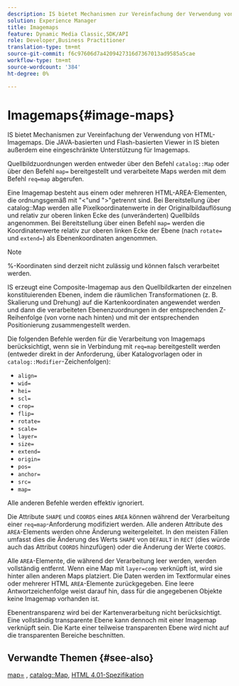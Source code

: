 ```yaml
---
description: IS bietet Mechanismen zur Vereinfachung der Verwendung von HTML-Imagemaps. Die JAVA-basierten und Flash-basierten Viewer in IS bieten außerdem eine eingeschränkte Unterstützung für Imagemaps.
solution: Experience Manager
title: Imagemaps
feature: Dynamic Media Classic,SDK/API
role: Developer,Business Practitioner
translation-type: tm+mt
source-git-commit: f6c97606d7a4209427316d7367013ad9585a5cae
workflow-type: tm+mt
source-wordcount: '384'
ht-degree: 0%

---
```



# Imagemaps{#image-maps}

IS bietet Mechanismen zur Vereinfachung der Verwendung von HTML-Imagemaps. Die JAVA-basierten und Flash-basierten Viewer in IS bieten außerdem eine eingeschränkte Unterstützung für Imagemaps.

Quellbildzuordnungen werden entweder über den Befehl `catalog::Map` oder über den Befehl `map=` bereitgestellt und verarbeitete Maps werden mit dem Befehl `req=map` abgerufen.

Eine Imagemap besteht aus einem oder mehreren HTML-AREA-Elementen, die ordnungsgemäß mit &quot;&lt;&quot;und &quot;>&quot;getrennt sind. Bei Bereitstellung über catalog::Map werden alle Pixelkoordinatenwerte in der Originalbildauflösung und relativ zur oberen linken Ecke des (unveränderten) Quellbilds angenommen. Bei Bereitstellung über einen Befehl `map=` werden die Koordinatenwerte relativ zur oberen linken Ecke der Ebene (nach `rotate=` und `extend=`) als Ebenenkoordinaten angenommen.

>[!NOTE]
>
>%-Koordinaten sind derzeit nicht zulässig und können falsch verarbeitet werden.

IS erzeugt eine Composite-Imagemap aus den Quellbildkarten der einzelnen konstituierenden Ebenen, indem die räumlichen Transformationen (z. B. Skalierung und Drehung) auf die Kartenkoordinaten angewendet werden und dann die verarbeiteten Ebenenzuordnungen in der entsprechenden Z-Reihenfolge (von vorne nach hinten) und mit der entsprechenden Positionierung zusammengestellt werden.

Die folgenden Befehle werden für die Verarbeitung von Imagemaps berücksichtigt, wenn sie in Verbindung mit `req=map` bereitgestellt werden (entweder direkt in der Anforderung, über Katalogvorlagen oder in `catalog::Modifier`-Zeichenfolgen):

* `align=`
* `wid=`
* `hei=`
* `scl=`
* `crop=`
* `flip=`
* `rotate=`
* `scale=`
* `layer=`
* `size=`
* `extend=`
* `origin=`
* `pos=`
* `anchor=`
* `src=`
* `map=`

Alle anderen Befehle werden effektiv ignoriert.

Die Attribute `SHAPE` und `COORDS` eines `AREA` können während der Verarbeitung einer `req=map`-Anforderung modifiziert werden. Alle anderen Attribute des `AREA`-Elements werden ohne Änderung weitergeleitet. In den meisten Fällen umfasst dies die Änderung des Werts `SHAPE` von `DEFAULT` in `RECT` (dies würde auch das Attribut `COORDS` hinzufügen) oder die Änderung der Werte `COORDS`.

Alle `AREA`-Elemente, die während der Verarbeitung leer werden, werden vollständig entfernt. Wenn eine Map mit `layer=comp` verknüpft ist, wird sie hinter allen anderen Maps platziert. Die Daten werden im Textformular eines oder mehrerer HTML `AREA`-Elemente zurückgegeben. Eine leere Antwortzeichenfolge weist darauf hin, dass für die angegebenen Objekte keine Imagemap vorhanden ist.

Ebenentransparenz wird bei der Kartenverarbeitung nicht berücksichtigt. Eine vollständig transparente Ebene kann dennoch mit einer Imagemap verknüpft sein. Die Karte einer teilweise transparenten Ebene wird nicht auf die transparenten Bereiche beschnitten.

## Verwandte Themen {#see-also}

[map=](../../../../../is-api/http-ref/image-serving-api-ref/c-http-protocol-reference/c-command-reference/r-map.md#reference-8f96545f196b4b7caa616e15c2363f06) ,  [catalog::Map](/help/aem-is-ir-api/is-api/image-catalog/image-serving-api-ref/c-image-catalog-reference/c-image-svg-data-reference/c-image-data-reference/r-map-cat.md),  [HTML 4.01-Spezifikation](http://www.w3.org/TR/html401/)

